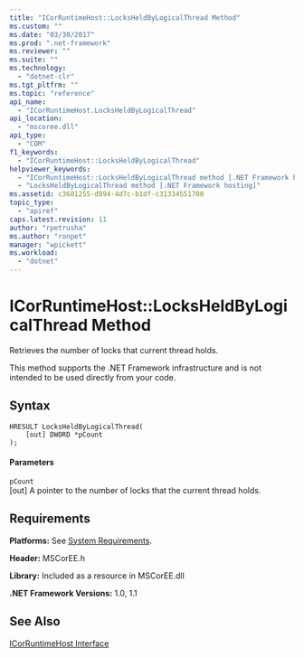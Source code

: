 ```yaml
---
title: "ICorRuntimeHost::LocksHeldByLogicalThread Method"
ms.custom: ""
ms.date: "03/30/2017"
ms.prod: ".net-framework"
ms.reviewer: ""
ms.suite: ""
ms.technology: 
  - "dotnet-clr"
ms.tgt_pltfrm: ""
ms.topic: "reference"
api_name: 
  - "ICorRuntimeHost.LocksHeldByLogicalThread"
api_location: 
  - "mscoree.dll"
api_type: 
  - "COM"
f1_keywords: 
  - "ICorRuntimeHost::LocksHeldByLogicalThread"
helpviewer_keywords: 
  - "ICorRuntimeHost::LocksHeldByLogicalThread method [.NET Framework hosting]"
  - "LocksHeldByLogicalThread method [.NET Framework hosting]"
ms.assetid: c3601255-d894-4d7c-b1df-c31334551700
topic_type: 
  - "apiref"
caps.latest.revision: 11
author: "rpetrusha"
ms.author: "ronpet"
manager: "wpickett"
ms.workload: 
  - "dotnet"
---
```

# ICorRuntimeHost::LocksHeldByLogicalThread Method
Retrieves the number of locks that current thread holds.  
  
 This method supports the .NET Framework infrastructure and is not intended to be used directly from your code.  
  
## Syntax  
  
```  
HRESULT LocksHeldByLogicalThread(  
    [out] DWORD *pCount  
);  
```  
  
#### Parameters  
 `pCount`  
 [out] A pointer to the number of locks that the current thread holds.  
  
## Requirements  
 **Platforms:** See [System Requirements](../../../../docs/framework/get-started/system-requirements.md).  
  
 **Header:** MSCorEE.h  
  
 **Library:** Included as a resource in MSCorEE.dll  
  
 **.NET Framework Versions:** 1.0, 1.1  
  
## See Also  
 [ICorRuntimeHost Interface](../../../../docs/framework/unmanaged-api/hosting/icorruntimehost-interface.md)
